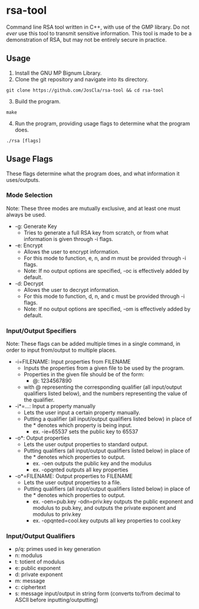 # rsa-tool
Command line RSA tool written in C++, with use of the GMP library. Do not *ever* use this tool to transmit sensitive information. This tool is made to be a demonstration of RSA, but may not be entirely secure in practice.

## Usage
1. Install the GNU MP Bignum Library.
2. Clone the git repository and navigate into its directory.
```console
git clone https://github.com/JosCla/rsa-tool && cd rsa-tool
```
3. Build the program.
```console
make
```
4. Run the program, providing usage flags to determine what the program does.
```console
./rsa [flags]
```

## Usage Flags
These flags determine what the program does, and what information it uses/outputs.

### Mode Selection
Note: These three modes are mutually exclusive, and at least one must always be used.
- -g: Generate Key
  - Tries to generate a full RSA key from scratch, or from what information is given through -i flags.
- -e: Encrypt
  - Allows the user to encrypt information.
  - For this mode to function, e, n, and m must be provided through -i flags.
  - Note: If no output options are specified, -oc is effectively added by default.
- -d: Decrypt
  - Allows the user to decrypt information.
  - For this mode to function, d, n, and c must be provided through -i flags.
  - Note: If no output options are specified, -om is effectively added by default.

### Input/Output Specifiers
Note: These flags can be added multiple times in a single command, in order to input from/output to multiple places.
- -i=FILENAME: Input properties from FILENAME
  - Inputs the properties from a given file to be used by the program.
  - Properties in the given file should be of the form:
    - @: 1234567890
  - with @ representing the corresponding qualifier (all input/output qualifiers listed below),
  and the numbers representing the value of the qualifier.
- -i*=...: Input a property manually
  - Lets the user input a certain property manually.
  - Putting a qualifier (all input/output qualifiers listed below) in place of the * denotes which property is being input.
    - ex. -ie=65537 sets the public key to 65537
- -o*: Output properties
  - Lets the user output properties to standard output.
  - Putting qualifiers (all input/output qualifiers listed below) in place of the * denotes which properties to output.
    - ex. -oen outputs the public key and the modulus
    - ex. -opqnted outputs all key properties
- -o*=FILENAME: Output properties to FILENAME
  - Lets the user output properties to a file.
  - Putting qualifiers (all input/output qualifiers listed below) in place of the * denotes which properties to output.
    - ex. -oen=pub.key -odn=priv.key outputs the public exponent and modulus to pub.key, and outputs the private exponent and modulus to priv.key
    - ex. -opqnted=cool.key outputs all key properties to cool.key

### Input/Output Qualifiers
- p/q: primes used in key generation
- n: modulus
- t: totient of modulus
- e: public exponent
- d: private exponent
- m: message
- c: ciphertext
- s: message input/output in string form (converts to/from decimal to ASCII before inputting/outputting)
